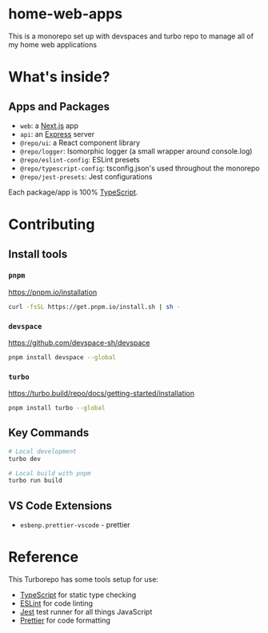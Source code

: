 # home-web-apps

This is a monorepo set up with devspaces and turbo repo to manage all of my home web applications

# What's inside?

## Apps and Packages

- `web`: a [Next.js](https://nextjs.org/) app
- `api`: an [Express](https://expressjs.com/) server
- `@repo/ui`: a React component library
- `@repo/logger`: Isomorphic logger (a small wrapper around console.log)
- `@repo/eslint-config`: ESLint presets
- `@repo/typescript-config`: tsconfig.json's used throughout the monorepo
- `@repo/jest-presets`: Jest configurations

Each package/app is 100% [TypeScript](https://www.typescriptlang.org/).

# Contributing

## Install tools

### `pnpm`

https://pnpm.io/installation

```sh
curl -fsSL https://get.pnpm.io/install.sh | sh -
```

### `devspace`

https://github.com/devspace-sh/devspace

```sh
pnpm install devspace --global
```

### `turbo`

https://turbo.build/repo/docs/getting-started/installation

```sh
pnpm install turbo --global
```

## Key Commands

```sh
# Local development
turbo dev

# Local build with pnpm
turbo run build
```

## VS Code Extensions

- `esbenp.prettier-vscode` - prettier

# Reference

This Turborepo has some tools setup for use:

- [TypeScript](https://www.typescriptlang.org/) for static type checking
- [ESLint](https://eslint.org/) for code linting
- [Jest](https://jestjs.io) test runner for all things JavaScript
- [Prettier](https://prettier.io) for code formatting
